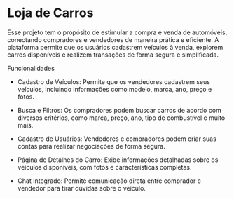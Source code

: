 # Loja de Carros

Esse projeto tem o propósito de estimular a compra e venda de automóveis, conectando compradores e vendedores de maneira prática e eficiente. A plataforma permite que os usuários cadastrem veículos à venda, explorem carros disponíveis e realizem transações de forma segura e simplificada.

Funcionalidades

- Cadastro de Veículos: Permite que os vendedores cadastrem seus veículos, incluindo informações como modelo, marca, ano, preço e fotos.

- Busca e Filtros: Os compradores podem buscar carros de acordo com diversos critérios, como marca, preço, ano, tipo de combustível e muito mais.

- Cadastro de Usuários: Vendedores e compradores podem criar suas contas para realizar negociações de forma segura.

- Página de Detalhes do Carro: Exibe informações detalhadas sobre os veículos disponíveis, com fotos e características completas.

- Chat Integrado: Permite comunicação direta entre comprador e vendedor para tirar dúvidas sobre o veículo.
